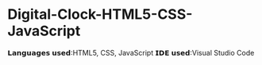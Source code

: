 # Digital-Clock-HTML5-CSS-JavaScript 
𝗟𝗮𝗻𝗴𝘂𝗮𝗴𝗲𝘀 𝘂𝘀𝗲𝗱:HTML5, CSS, JavaScript
𝗜𝗗𝗘 𝘂𝘀𝗲𝗱:Visual Studio Code 
